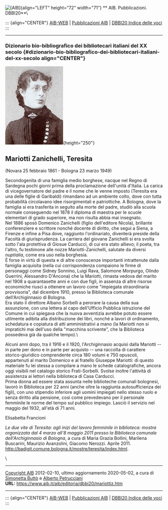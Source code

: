 ![\[AIB\]](/aib/wi/aibv72.gif){align="LEFT" height="72" width="71"}
** AIB. Pubblicazioni. DBBI20**\

::: {align="CENTER"}
[AIB-WEB](/) \| [Pubblicazioni AIB](/pubblicazioni/) \| [DBBI20 Indice
delle voci](dbbi20.htm)
:::

------------------------------------------------------------------------

### Dizionario bio-bibliografico dei bibliotecari italiani del XX secolo {#dizionario-bio-bibliografico-dei-bibliotecari-italiani-del-xx-secolo align="CENTER"}

![\[Ritratto\]](mariottiz.jpg){height="250"}

## Mariotti Zanichelli, Teresita

(Novara 25 febbraio 1861 - Bologna 23 marzo 1949)

Secondogenita di una famiglia medio borghese, nacque nel Regno di
Sardegna pochi giorni prima della proclamazione dell\'unità d\'Italia.
La carica di vicegovernatore del padre e il nome che le venne imposto
(Teresita era una delle figlie di Garibaldi) rimandano ad un ambiente
colto, dove con tutta probabilità circolavano idee risorgimentali e
patriottiche. A Bologna, dove la famiglia si era trasferita in seguito
alla morte del padre, studiò alla scuola normale conseguendo nel 1878 il
diploma di maestra per le scuole elementari di grado superiore, ma non
risulta abbia mai insegnato.\
Nel 1886 sposò Domenico Zanichelli (figlio dell\'editore Nicola),
brillante conferenziere e scrittore nonché docente di diritto, che seguì
a Siena, a Firenze e infine a Pisa dove, raggiunto l\'ordinariato,
diventerà preside della Facoltà di giurisprudenza. La carriera del
giovane Zanichelli si era svolta sotto l\'ala protettiva di Giosue
Carducci, di cui era stato allievo; il poeta, tra l\'altro, fu testimone
alle nozze Mariotti-Zanichelli, salutate da diversi *nuptialia*, come
era uso nella borghesia.\
È forse in virtù di questa e di altre conoscenze importanti intrattenute
dalla famiglia acquisita (nella cui corrispondenza compaiono le firme di
personaggi come Sidney Sonnino, Luigi Rava, Salomone Morpurgo, Olindo
Guerrini, Alessandro D\'Ancona) che la Mariotti, rimasta vedova del
marito nel 1908 a quarantasette anni e con due figli, in assenza di
altre risorse economiche riuscì a ottenere un lavoro come \"impiegata
straordinaria provvisoria\", dal dicembre 1910, presso la Biblioteca
comunale dell'Archiginnasio di Bologna.\
Era stato il direttore Albano Sorbelli a perorare la causa della sua
assunzione, con una lettera al capo dell\'Ufficio Pubblica istruzione
del Comune in cui spiegava che la nuova avventizia avrebbe potuto essere
utilmente adibita alla distribuzione dei libri, nonché a lavori di
ordinamento, schedatura e copiatura di atti amministrativi a mano (la
Mariotti non si impratichì mai dell\'uso della \"macchina scrivente\",
che la Biblioteca possedeva già da qualche tempo).\

Alcuni anni dopo, tra il 1916 e il 1920, l\'Archiginnasio acquisì dalla
Mariotti -- in parte per dono e in parte per acquisto -- una raccolta di
carattere storico-giuridico comprendente circa 180 volumi e 750
opuscoli, appartenuti al marito Domenico e al fratello Giuseppe
Mariotti: di questo materiale fu lei stessa a compilare a mano le schede
catalografiche, ancora oggi visibili nel catalogo storico
Frati-Sorbelli. Svolse inoltre l\'attività di assistenza ai lettori
nella biblioteca di Casa Carducci.\
Prima donna ad essere stata assunta nelle biblioteche comunali
bolognesi, lavorò in Biblioteca per 22 anni (anche oltre la raggiunta
autosufficienza dei figli), con uno stipendio inferiore agli uomini
impiegati nello stesso ruolo e senza diritto alla pensione, così come
prevedevano per il personale femminile le norme del tempo sul pubblico
impiego. Lasciò il servizio nel maggio del 1932, all\'età di 71 anni.

Elisabetta Francioni

*Le due vite di Teresita: agli inizi del lavoro femminile in biblioteca:
mostra organizzata dal 4 marzo all\'8 maggio 2011 presso la Biblioteca
comunale dell\'Archiginnasio di Bologna*, a cura di Maria Grazia
Bollini, Marilena Buscarini, Maurizio Avanzolini, Giacomo Nerozzi.
Aprile 2011.
<http://badigit.comune.bologna.it/mostre/teresita/index.html>.

\

------------------------------------------------------------------------

[Copyright AIB](/su-questo-sito/dichiarazione-di-copyright-aib-web/)
2012-02-10, ultimo aggiornamento 2020-05-02, a cura di [Simonetta
Buttò](/aib/redazione3.htm) e [Alberto
Petrucciani](/su-questo-sito/redazione-aib-web/)\
**URL:** https://www.aib.it/aib/editoria/dbbi20/mariottiz.htm

------------------------------------------------------------------------

::: {align="CENTER"}
[AIB-WEB](/) \| [Pubblicazioni AIB](/pubblicazioni/) \| [DBBI20 Indice
delle voci](dbbi20.htm)
:::
